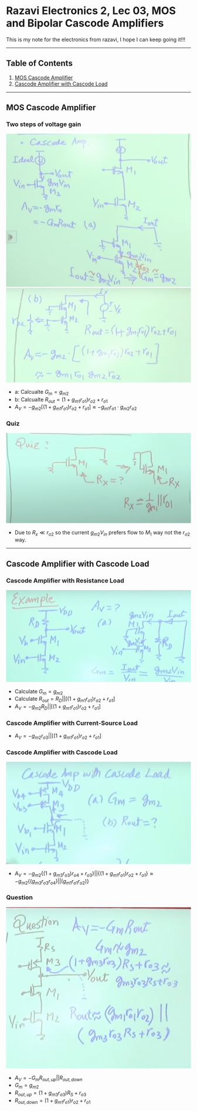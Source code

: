 # Razavi Electronics 2, Lec 03, MOS and Bipolar Cascode Amplifiers

This is my note for the electronics from razavi, I hope I can keep going it!!!

---

## Table of Contents
1. [MOS Cascode Amplifier](#mos-cascode-amplifier)
2. [Cascode Amplifier with Cascode Load](#cascode-amplifier-with-cascode-load)


---
## MOS Cascode Amplifier
### Two steps of voltage gain
![](/images/CascodeAmp1.png)
![](/images/CascodeAmp2.png)
+ a: Calcualte $G_m = g_{m2}$
+ b: Calcualte $R_{out} = (1+g_{m1}r_{o1})r_{o2} + r_{o1}$
+ $A_V = -g_{m2} [(1+g_{m1}r_{o1})r_{o2} + r_{o1}] \approx - g_{m1}r_{o1}\cdot g_{m2}r_{o2}$

### Quiz
![](/images/QuizR_x.png)
+ Due to $R_x \ll r_{o2}$ so the current $g_{m2}V_{in}$ prefers flow to $M_1$ way not the $r_{o2}$ way.

---
## Cascode Amplifier with Cascode Load
### Cascode Amplifier with Resistance Load
![](/images/CascodeReLoad.png)
+ Calculate $G_m = g_{m2}$
+ Calculate $R_{out} = R_D || [(1+g_{m1}r_{o1})r_{o2} + r_{o1}]$
+ $A_V = -g_{m2} R_D || [(1+g_{m1}r_{o1})r_{o2} + r_{o1}]$
### Cascode Amplifier with Current-Source Load
+ $A_V = -g_{m2} r_{o3} || [(1+g_{m1}r_{o1})r_{o2} + r_{o1}]$
### Cascode Amplifier with Cascode Load
![](/images/CascodeAmpCascodeLoad.png)
+ $A_V = -g_{m2} \{(1+g_{m3}r_{o3})r_{o4} + r_{o3}\} || \{(1+g_{m1}r_{o1})r_{o2} + r_{o1}\} \approx -g_{m2}  \{(g_{m3}r_{o3}r_{o4})  ||(g_{m1}r_{o1}r_{o2})\}$

### Question
![](/images/CascodeExp.png)
+ $A_V = - G_m R_{out, up} || R_{out, down}$
+ $G_m = g_{m2}$
+ $R_{out, up} = (1 + g_{m3}r_{o3})R_S + r_{o3}$
+ $R_{out, down} = (1 + g_{m1}r_{o1})r_{o2} + r_{o1}$

 